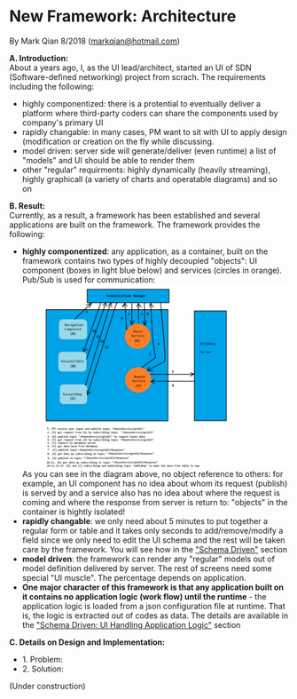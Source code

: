 New Framework: Architecture
=================================

By Mark Qian 8/2018 (markqian@hotmail.com)

<b>A. Introduction:</b><br/>
About a years ago, I, as the UI lead/architect, started an UI of SDN (Software-defined networking) project from scrach. The requirements including the following:<br/>
<ul>
  <li>highly componentized: there is a protential to eventually deliver a platform where third-party coders can share the components used by company's primary UI</li>
  <li>rapidly changable: in many cases, PM want to sit with UI to apply design (modification or creation on the fly while discussing.</li>
  <li>model driven: server side will generate/deliver (even runtime) a list of "models" and UI should be able to  render them</li>
  <li>other "regular" requirments: highly dynamically (heavily streaming), highly graphicall (a variety of charts and operatable diagrams) and so on

</ul>
<b>B. Result:</b><br/> 
Currently, as a result, a framework has been established and several applications are built on the framework. The framework provides the following:<br/>
<ul>
  <li><b>highly componentized</b>: any application, as a container, built on the framework contains two types of highly decoupled "objects": UI component (boxes in light blue below) and services (circles in orange). Pub/Sub is used for communication:</li>
  <img src="https://github.com/coolshare/NewFramework-Architect/blob/master/workflow3.png"/>
  As you can see in the diagram above, no object reference to others: for example, an UI component has no idea about whom its request (publish) is served by and a service also has no idea about where the request is coming and where the response from server is return to: "objects" in the container is hightly isolated!
  <li><b>rapidly changable</b>: we only need about 5 minutes to put together a regular form or table and it takes only seconds to add/remove/modify a field since we only need to edit the UI schema and the rest will be taken care by the framework. You will see how in the <a href="https://github.com/coolshare/NewFramework-SchemaDriven" target="_blank">"Schema Driven"</a> section</li>
  <li><b>model driven</b>: the framework can render any "regular" models out of model definition delivered by server. The rest of screens need some special "UI muscle". The percentage depends on application.</li>
  <li><b>One major character of this framework is that any application built on it contains no application logic (work flow) until the runtime</b> - the application logic is loaded from a json configuration file at runtime. That is, the logic is extracted out of codes as data. The details are available in the <a href="https://github.com/coolshare/NewFramework-SchemaDriven#UIHandlingApplicationLogic" target="_blank">"Schema Driven: UI Handling Application Logic"</a> section</li>
</ul>

<b>C. Details on Design and Implementation:</b><br/>
<ul>
  <li>1. Problem:</li>
  <li>2. Solution:</li>
</ul>

(Under construction)
